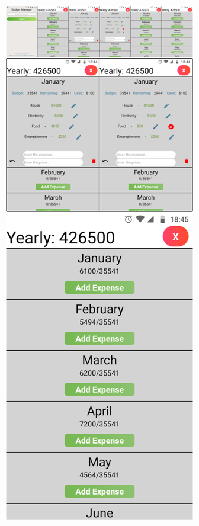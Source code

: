 ![carouselillustration](assets/actioncarousel.png)
![adddeleteillustration](assets/adddelete.png)
![monthoverview](assets/monthoverview.png)
